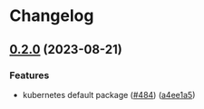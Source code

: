 # Changelog

## [0.2.0](https://github.com/GoogleCloudPlatform/pubsec-declarative-toolkit/compare/solutions/gke/kubernetes/cluster-defaults-v0.1.0...solutions/gke/kubernetes/cluster-defaults/0.2.0) (2023-08-21)


### Features

* kubernetes default package ([#484](https://github.com/GoogleCloudPlatform/pubsec-declarative-toolkit/issues/484)) ([a4ee1a5](https://github.com/GoogleCloudPlatform/pubsec-declarative-toolkit/commit/a4ee1a55e76cca0b867e54dfed68215bbbe545e6))
